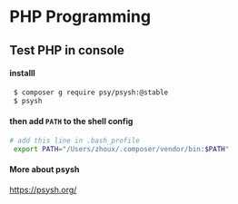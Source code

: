 # PHP Programming

## Test PHP in console

#### installl

```bash
 $ composer g require psy/psysh:@stable
 $ psysh
```

#### then add `PATH` to the shell config

```bash
# add this line in .bash_profile
 export PATH="/Users/zhoux/.composer/vendor/bin:$PATH"
```

#### More about psysh

<https://psysh.org/>
